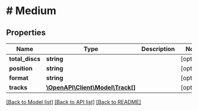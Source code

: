 # # Medium

## Properties

Name | Type | Description | Notes
------------ | ------------- | ------------- | -------------
**total_discs** | **string** |  | [optional] 
**position** | **string** |  | [optional] 
**format** | **string** |  | [optional] 
**tracks** | [**\OpenAPI\Client\Model\Track[]**](Track.md) |  | [optional] 

[[Back to Model list]](../../README.md#documentation-for-models) [[Back to API list]](../../README.md#documentation-for-api-endpoints) [[Back to README]](../../README.md)


